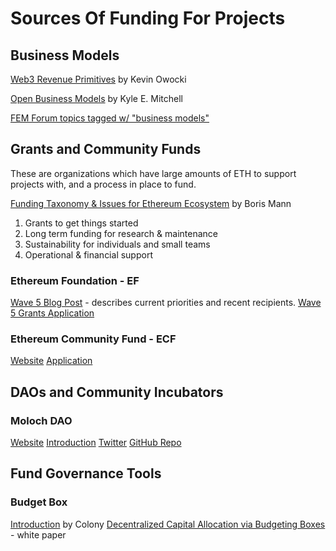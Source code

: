 # Sources Of Funding For Projects

## Business Models

[Web3 Revenue Primitives](https://github.com/FEMBusinessModelsRing/web3_revenue_primitives/) by Kevin Owocki

[Open Business Models](https://blog.licensezero.com/2018/10/17/mapping-models.html) by Kyle E. Mitchell

[FEM Forum topics tagged w/ "business models"](https://ethereum-magicians.org/tags/business-models)

## Grants and Community Funds

These are organizations which have large amounts of ETH to support projects with, and a process in place to fund.

[Funding Taxonomy & Issues for Ethereum Ecosystem](https://ethereum-magicians.org/t/funding-taxonomy-issues-for-ethereum-ecosystem/2014) by Boris Mann

1. Grants to get things started
2. Long term funding for research & maintenance
3. Sustainability for individuals and small teams
4. Operational & financial support

### Ethereum Foundation - EF

[Wave 5 Blog Post](https://blog.ethereum.org/2019/02/21/ethereum-foundation-grants-program-wave-5/) - describes current priorities and recent recipients.
[Wave 5 Grants Application](https://ethunicorns.typeform.com/to/XhZlnp)

### Ethereum Community Fund - ECF

[Website](https://ecf.network)
[Application](https://ecfnetwork.typeform.com/to/nSA6Id)

## DAOs and Community Incubators

### Moloch DAO

[Website](https://molochdao.com/)
[Introduction](https://medium.com/@simondlr/the-moloch-dao-collapsing-the-firm-2a800b3aa2e7)
[Twitter](https://twitter.com/molochdao)
[GitHub Repo](https://github.com/molochventures/moloch)

## Fund Governance Tools

### Budget Box

[Introduction](https://blog.colony.io/introducing-budgetbox/) by Colony
[Decentralized Capital Allocation via Budgeting Boxes]() - white paper


